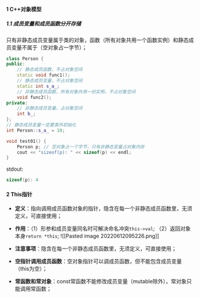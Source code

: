 #### 1 C++对象模型
##### 1.1 成员变量和成员函数分开存储
只有非静态成员变量属于类的对象，函数（所有对象共用一个函数实例）和静态成员变量不属于（空对象占一字节）；
```cpp
class Person {
public:
    // 静态成员函数，不占对象空间
    static void func1();
    // 静态成员变量，不占对象空间
    static int s_a_;
    // 非静态成员函数，所有对象共用一份实例，不占对象空间
    void func2();
private:
    // 非静态成员变量，占对象空间
    int b_;
};
// 静态成员变量一定要类外初始化
int Person::s_a_ = 10;

void test01() {
    Person p; // 空对象占一个字节，只有非静态变量占对象内存
    cout << "sizeof(p): " << sizeof(p) << endl;
}
```
stdout:
```cpp
sizeof(p): 4
```

#### 2 This指针
- **定义**：指向调用成员函数对象的指针，隐含在每一个非静态成员函数里，无须定义，可直接使用；
- **作用**：（1）形参和成员变量同名时可解决命名冲突```this->val```;
             （2）返回对象本身```return *this```;
![[Pasted image 20220612095226.png]]
- **注意事项**：隐含在每一个非静态成员函数里，无须定义，可直接使用；

- **空指针调用成员函数**：空对象指针可以调成员函数，但不能包含成员变量（this为空）；

- **常函数和常对象**：const常函数不能修改成员变量（mutable除外），常对象只能调用常函数；